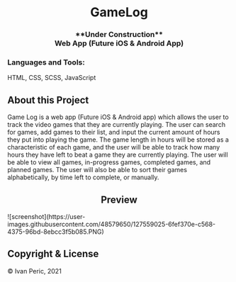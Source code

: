 <h1 align="center">GameLog</h1>
<h3 align="center">**Under Construction**<br>Web App (Future iOS & Android App)</h3>


<h3 align="left">Languages and Tools:</h3>
<p align="left"> HTML, CSS, SCSS, JavaScript</p>

<h2>About this Project</h2>
<p align="left">Game Log is a web app (Future iOS & Android app) which allows the user to track the video games that they are currently playing. The user can search for games, add games to their list, and input the current amount of hours they put into playing the game. The game length in hours will be stored as a characteristic of each game, and the user will be able to track how many hours they have left to beat a game they are currently playing. The user will be able to view all games, in-progress games, completed games, and planned games. The user will also be able to sort their games alphabetically, by time left to complete, or manually. </p>

<h2 align="center">Preview</h2>
![screenshot](https://user-images.githubusercontent.com/48579650/127559025-6fef370e-c568-4375-96bd-8ebcc3f5b085.PNG)

<h2>Copyright & License</h2>
&copy Ivan Peric, 2021
